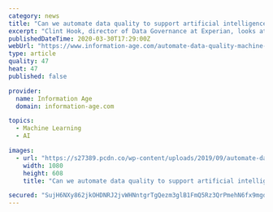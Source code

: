 ```yaml
---
category: news
title: "Can we automate data quality to support artificial intelligence and machine learning?"
excerpt: "Clint Hook, director of Data Governance at Experian, looks at how organisations can automate data quality to support artificial intelligence and machine learning Over the last decade, companies have begun to grasp and unlock the potential that artificial intelligence (AI) and machine learning (ML) can bring. While still in its infancy ..."
publishedDateTime: 2020-03-30T17:29:00Z
webUrl: "https://www.information-age.com/automate-data-quality-machine-learning-123485510/"
type: article
quality: 47
heat: 47
published: false

provider:
  name: Information Age
  domain: information-age.com

topics:
  - Machine Learning
  - AI

images:
  - url: "https://s27389.pcdn.co/wp-content/uploads/2019/09/automate-data-quality-machine-learning.jpeg"
    width: 1080
    height: 608
    title: "Can we automate data quality to support artificial intelligence and machine learning?"

secured: "SujH6NXy862jkOHDNRJ2jvWHNntgrTgQezm3glB1FmQ5Rz3QrPmehN6fx9mgdhVSbWAYAl5ltjPFyp1PPqXZed5pcWJ5PEfjf8dqfBnlvdJgaTrQJInXTM9ksi4AJlKvKHdCns/h06088sr/MgUWhPQOz2EMubx8sLVKrddu6UMwkLKKCc6w56TKCXAafEvj2G6JR+43nbHc8DFofDcPtZ4vi6hKTdmOARZzumMJ+7hw9G69/Qo0ICa2/kH+SxWxGLKuBInXRH+J76j5dECnNHWnLl7EVwwzkEaTtRHOybMyAYemn5OjMe8VhARbucQ5WGyjfl8GWDWKvYEnQz97RwP8Dl+7HdxHGcaoph63Cy0DrGTgtHGYjp6iihmdUWjl1dYcY3NP8yql03lBa+PDC8xG4PQQfsfSuq5iaglUbEylHQ1HIQ9q9BvKnnYKvQxHczZZvTEbVNRRvp5yUQelu41b5Cly5Ky9/tw4wtlWFPE=;Dt4u8ujYBSVtrS5F8f4K2Q=="
---
```


